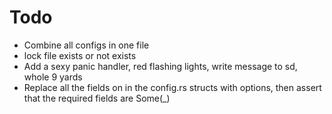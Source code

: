 

# Todo

- Combine all configs in one file
- lock file exists or not exists 
- Add a sexy panic handler, red flashing lights, write message to sd, whole 9 yards
- Replace all the fields on in the config.rs structs with options, then assert that the required fields are Some(_)